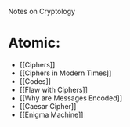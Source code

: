 Notes on Cryptology

# Atomic:
- [[Ciphers]]
- [[Ciphers in Modern Times]]
- [[Codes]]
- [[Flaw with Ciphers]]
- [[Why are Messages Encoded]]
- [[Caesar Cipher]]
- [[Enigma Machine]]